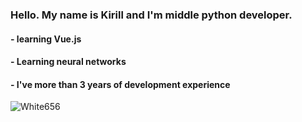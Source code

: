 ### Hello. My name is Kirill and I'm middle python developer.
#### - learning Vue.js 
#### - Learning neural networks
#### - I've more than 3 years of development experience
<p align="left"><img src="https://github-readme-stats.vercel.app/api?username=White656&show_icons=true&theme=tokyonight" alt="White656"/></p>

<!-- 
### Languages
<p align="left"><img src="https://github-readme-stats.vercel.app/api/top-langs/?username=White656&show_icons=true&theme=tokyonight" alt="White656"/></p>
 -->

